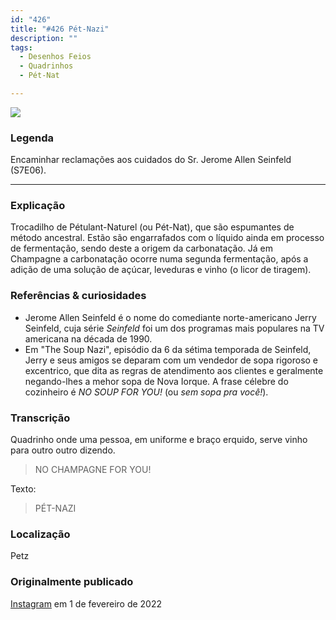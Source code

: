```yaml
---
id: "426"
title: "#426 Pét-Nazi"
description: ""
tags:
  - Desenhos Feios
  - Quadrinhos
  - Pét-Nat

---
```

![](https://bebiodicionario-com.s3.amazonaws.com/media/posts/202202/BOD426.jpg)

### Legenda

Encaminhar reclamações aos cuidados do Sr. Jerome Allen Seinfeld (S7E06).

---

### Explicação

Trocadilho de Pétulant-Naturel (ou Pét-Nat), que são espumantes de método ancestral. Estão são engarrafados com o líquido ainda em processo de fermentação, sendo deste a origem da carbonatação. Já em Champagne a carbonatação ocorre numa segunda fermentação, após a adição de uma solução de açúcar, leveduras e vinho (o licor de tiragem).


### Referências & curiosidades
- Jerome Allen Seinfeld é o nome do comediante norte-americano Jerry Seinfeld, cuja série *Seinfeld* foi um dos programas mais populares na TV americana na década de 1990.
- Em "The Soup Nazi", episódio da 6 da sétima temporada de Seinfeld, Jerry e seus amigos se deparam com um vendedor de sopa rigoroso e excentrico, que dita as regras de atendimento aos clientes e geralmente negando-lhes a mehor sopa de Nova Iorque. A frase célebre do cozinheiro é *NO SOUP FOR YOU!* (ou *sem sopa pra você!*).

### Transcrição

Quadrinho onde uma pessoa, em uniforme e braço erquido, serve vinho para outro outro dizendo.

> NO CHAMPAGNE FOR YOU!

Texto:
> PÉT-NAZI

### Localização

Petz

### Originalmente publicado

[Instagram](https://www.instagram.com/p/CZcAL5wr9vX/) em 1 de fevereiro de 2022
